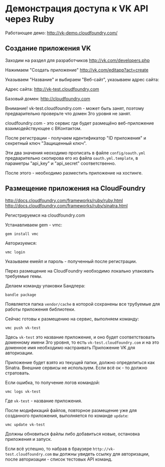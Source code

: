 Демонстрация доступа к VK API через Ruby
========================================

Работающее демо: http://vk-demo.cloudfoundry.com/


Создание приложения VK
----------------------

Заходим на раздел для разработчиков http://vk.com/developers.php

Нажимаем "Создать приложение" http://vk.com/editapp?act=create

Указываем "Название" и выбираем "Веб-сайт", указываем адрес сайта:

Адрес сайта: http://vk-test.cloudfoundry.com

Базовый домен: http://cloudfoundry.com

Внимание! vk-test.cloudfoundry.com - может быть занят, поэтому предварительно 
проверьте что домен 3го уровня не занят.

cloudfoundry.com - это сервис где будет размещёно веб-приложение взаимодействующее
с ВКонтактом.

После регистрации - получаем идентификатор "ID приложения" и секретный ключ "Защищенный ключ".

Эти два значения неоходимо прописать в файле `config/oauth.yml` предварительно скопирова
его из файла `oauth.yml.template`, в параметры "api_key" и "api_secret" соответственно.

После этого - необходимо разместить приложение на хостинге.



Размещение приложения на CloudFoundry
-------------------------------------

http://docs.cloudfoundry.com/frameworks/ruby/ruby.html
http://docs.cloudfoundry.com/frameworks/ruby/sinatra.html

Регистрируемся на cloudfoundry.com

Устанавливаем gem - vmc:

    gem install vmc

Авторизуемся:

    vmc login


Указываем емейл и пароль - полученный после регистрации.

Перез размещение на CloudFoundry необходимо локально упаковать требуемые гемы.

Делаем команду упаковки Бандлера:

    bandle package

Появляется папка `vendor/cache` в которой сохранены все трубуемые для работы
приложения библиотеки.

Сейчас готовы к размещению на сервис, выполняем команду:

    vmc push vk-test

Здесь `vk-test` это название приложение, и оно будет соответствовать доменному
имени 3го уровня, то есть `vk-test.cloudfoundry.com` и на это доменное имя
необходимо настраивать Приложение VK для авторизации.

Приложение будет взято из текущей папки, должно определиться как Sinatra. 
Внешние сервисы не используем. Если всё ок - то должно стратовать.

Если ошибка, то получение логов командой:

    vmc logs vk-test

Где `vk-test` - название приложения.

После модификаций файлов, повторное размещение уже для созданного приложения,
выполняется по команде `update`:

    vmc update vk-test

Должны обновиться файлы либо добавиться новые, остановка приложения и запуск.

Если всё успешно, то набрав в браузере `http://vk-test.cloudfoundry.com`
вы должны увидеть ссылку для авторизации, после авторизации - список тестовых
API команд.


